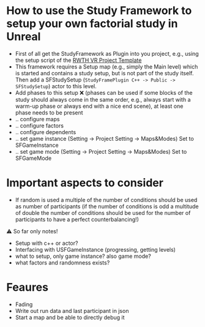 # How to use the Study Framework to setup your own factorial study in Unreal

* First of all get the StudyFramework as Plugin into you project, e.g., using the setup script of the [RWTH VR Project Template](https://devhub.vr.rwth-aachen.de/VR-Group/unreal-development/unrealprojecttemplate)
* This framework requires a Setup map (e.g., simply the Main level) which is started and contains a study setup, but is not part of the study itself. Then add a SFStudySetup (``StudyFramePlugin C++ -> Public -> SFStudySetup``) actor to this level.
* Add phases to this setup :x: 
(phases can be used if some blocks of the study should always come in the same order, e.g., always start with a warm-up phase or always end with a nice end scene), at least one phase needs to be present
* .. configure maps
* .. configure factors
* .. configure dependents
* .. set game instance (Setting -> Project Setting -> Maps&Modes) Set to SFGameInstance
* .. set game mode (Setting -> Project Setting -> Maps&Modes) Set to SFGameMode

# Important aspects to consider

* If random is used a multiple of the number of conditions should be used as number of participants (if the number of conditions is odd a multitude of double the number of conditions should be used for the number of participants to have a perfect counterbalancing!)

:warning: So far only notes!

* Setup with c++ or actor?
* Interfacing with USFGameInstance (progressing, getting levels)
* what to setup, only game instance? also game mode?
* what factors and randomness exists?

# Feaures
* Fading
* Write out run data and last participant in json
* Start a map and be able to directly debug it